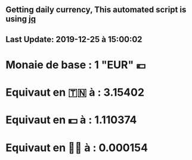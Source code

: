 ## Getting daily currency, This automated script is using [jq](https://stedolan.github.io/jq/)
## Last Update:  2019-12-25 à 15:00:02
 # Monaie de base : 1 "EUR" 💶 
 # Equivaut en 🇹🇳 à :  3.15402 
 # Equivaut en 💵 à : 1.110374
 # Equivaut en 🐱‍💻 à :  0.000154

